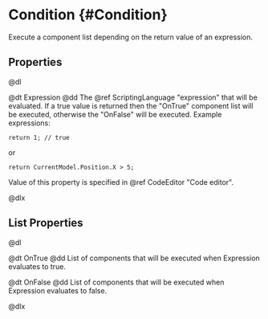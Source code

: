 # Condition {#Condition}

Execute a component list depending on the return value of an expression.

## Properties

@dl

@dt Expression
@dd The @ref ScriptingLanguage "expression" that will be evaluated. If a true value is returned then the "OnTrue" component list will be executed, otherwise the "OnFalse" will be executed. Example expressions:

    return 1; // true

or 

    return CurrentModel.Position.X > 5;

Value of this property is specified in @ref CodeEditor "Code editor".

@dlx

## List Properties

@dl

@dt OnTrue
@dd List of components that will be executed when Expression evaluates to true.

@dt OnFalse
@dd List of components that will be executed when Expression evaluates to false.

@dlx
